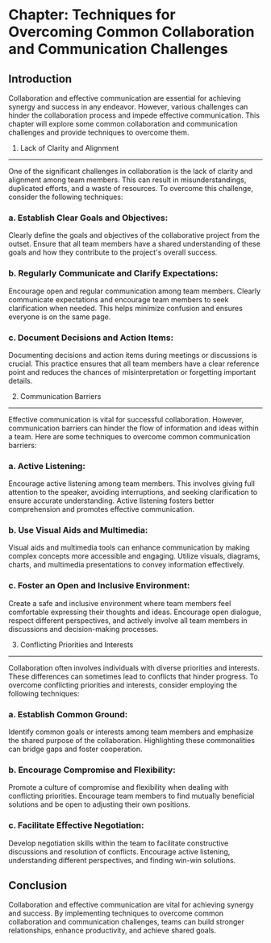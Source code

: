 Chapter: Techniques for Overcoming Common Collaboration and Communication Challenges
====================================================================================

Introduction
------------

Collaboration and effective communication are essential for achieving synergy and success in any endeavor. However, various challenges can hinder the collaboration process and impede effective communication. This chapter will explore some common collaboration and communication challenges and provide techniques to overcome them.

1. Lack of Clarity and Alignment
--------------------------------

One of the significant challenges in collaboration is the lack of clarity and alignment among team members. This can result in misunderstandings, duplicated efforts, and a waste of resources. To overcome this challenge, consider the following techniques:

### a. Establish Clear Goals and Objectives:

Clearly define the goals and objectives of the collaborative project from the outset. Ensure that all team members have a shared understanding of these goals and how they contribute to the project's overall success.

### b. Regularly Communicate and Clarify Expectations:

Encourage open and regular communication among team members. Clearly communicate expectations and encourage team members to seek clarification when needed. This helps minimize confusion and ensures everyone is on the same page.

### c. Document Decisions and Action Items:

Documenting decisions and action items during meetings or discussions is crucial. This practice ensures that all team members have a clear reference point and reduces the chances of misinterpretation or forgetting important details.

2. Communication Barriers
-------------------------

Effective communication is vital for successful collaboration. However, communication barriers can hinder the flow of information and ideas within a team. Here are some techniques to overcome common communication barriers:

### a. Active Listening:

Encourage active listening among team members. This involves giving full attention to the speaker, avoiding interruptions, and seeking clarification to ensure accurate understanding. Active listening fosters better comprehension and promotes effective communication.

### b. Use Visual Aids and Multimedia:

Visual aids and multimedia tools can enhance communication by making complex concepts more accessible and engaging. Utilize visuals, diagrams, charts, and multimedia presentations to convey information effectively.

### c. Foster an Open and Inclusive Environment:

Create a safe and inclusive environment where team members feel comfortable expressing their thoughts and ideas. Encourage open dialogue, respect different perspectives, and actively involve all team members in discussions and decision-making processes.

3. Conflicting Priorities and Interests
---------------------------------------

Collaboration often involves individuals with diverse priorities and interests. These differences can sometimes lead to conflicts that hinder progress. To overcome conflicting priorities and interests, consider employing the following techniques:

### a. Establish Common Ground:

Identify common goals or interests among team members and emphasize the shared purpose of the collaboration. Highlighting these commonalities can bridge gaps and foster cooperation.

### b. Encourage Compromise and Flexibility:

Promote a culture of compromise and flexibility when dealing with conflicting priorities. Encourage team members to find mutually beneficial solutions and be open to adjusting their own positions.

### c. Facilitate Effective Negotiation:

Develop negotiation skills within the team to facilitate constructive discussions and resolution of conflicts. Encourage active listening, understanding different perspectives, and finding win-win solutions.

Conclusion
----------

Collaboration and effective communication are vital for achieving synergy and success. By implementing techniques to overcome common collaboration and communication challenges, teams can build stronger relationships, enhance productivity, and achieve shared goals.
